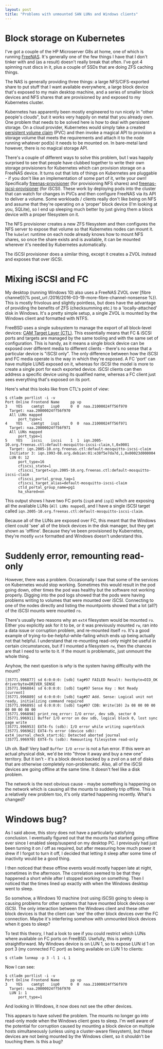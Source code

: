 ```yaml
---
layout: post
title: "Problems with unmounted SAN LUNs and Windows clients"
---
```


# Block storage on Kubernetes

I've got a couple of the HP Microserver G8s at home, one of which is running [FreeNAS](https://freenas.org). It's generally one of the few things I have that I don't tinker with and (as a result) doesn't really break that often. I've got 4 spinning rust discs in it, plus a couple of SSDs that are doing ZFS caching things.

The NAS is generally providing three things: a large NFS/CIFS-exported share to put stuff that I want available everywhere, a large block device that's exposed to my main desktop machine, and a series of smaller block devices and NFS shares that are provisioned by and exposed to my Kubernetes cluster.

Kubernetes has apparently been mostly engineered to run nicely in "other people's clouds", but it works very happily on metal that you already own. One problem that needs to be solved here is how to deal with persistent storage. On a cloud provider, Kubernetes would simply take a created [persistent volume claim](https://kubernetes.io/docs/concepts/storage/persistent-volumes/#persistentvolumeclaims) (PVC) and then invoke a magical API to provision a storage volume that meets the requirements and attach it to the node running whatever pod(s) it needs to be mounted on. In bare-metal land however, there is no magical storage API.

There's a couple of different ways to solve this problem, but I was happily surprised to see that people have clubbed together to write their own storage provisioners for Kubernetes which can provision storage on a FreeNAS device. It turns out that lots of things on Kubernetes are pluggable - if you don't like an implementation of some part of it, write your own! Specifically [freenas-provisioner](https://github.com/nmaupu/freenas-provisioner) (for provisioning NFS shares) and [freenas-iscsi-provisioner](https://github.com/travisghansen/freenas-iscsi-provisioner) (for iSCSI). These work by deploying pods into the cluster that can watch for changes in PVCs and then configure FreeNAS via its API to deliver a volume. Some workloads / clients really don't like being on NFS and assume that they're operating on a 'proper' block device (I'm looking at you, SQLite), so I end up sleeping much better by just giving them a block device with a proper filesystem on it.

The NFS provisioner creates a new ZFS filesystem and then configures the NFS server to expose that volume so that Kubernetes nodes can mount it. The `kubelet` runtime on each node already knows how to mount NFS shares, so once the share exists and is available, it can be mounted wherever it's needed by Kubernetes automatically.

The iSCSI provisioner does a similar thing, except it creates a ZVOL instead and exposes that over iSCSI.

# Mixing iSCSI and FC

My desktop (running Windows 10) also uses a FreeNAS ZVOL over [fibre channel]({% post_url /2016/2016-03-19-more-fibre-channel-nonsense %}). This is mostly frivolous and slightly pointless, but does have the advantage of providing the benefits of ZFS (checksumming etc.) to a 'locally-attached' disk in Windows. It's a pretty simple setup, a single ZVOL is mounted by the Windows client and formatted with NTFS.

FreeBSD uses a single subsystem to manage the export of all block-level devices: [CAM Target Layer (CTL)](https://www.freebsdfoundation.org/blog/cam-target-layer/#!). This essentially means that FC & iSCSI ports and targets are managed by the same tooling and with the same set of configuration. This is handy, as it means a single block device can be exposed over different media to different clients - there's no sense that a particular device is "iSCSI only". The only difference between how the iSCSI and FC media operate is the way in which they're exposed. A FC 'port' can have multiple LUNS exposed on it, whereas for iSCSI the model is more to create a single port for each exported device. iSCSI clients can then address a specific device using its qualified name, whereas a FC client just sees everything that's exposed on its port.

Here's what this looks like from CTL's point of view:

```shell 
$ ctladm portlist -i -v
Port Online Frontend Name     pp vp
3    YES    camtgt   isp0     0  0  naa.21000024ff56f970
  Target: naa.20000024ff56f970
  All LUNs mapped
      port_type=1
4    YES    camtgt   isp1     0  0  naa.21000024ff56f971
  Target: naa.20000024ff56f971
  All LUNs mapped
      port_type=1
5    YES    iscsi    iscsi    1  1  iqn.2005-10.org.freenas.ctl:default-mosquitto-iscsi-claim,t,0x0001
  Target: iqn.2005-10.org.freenas.ctl:default-mosquitto-iscsi-claim
  Initiator 3: iqn.1993-08.org.debian:01:e38f5e7da7d,i,0x00023d000004
  LUN 0: 12
      port_type=16
      cfiscsi_state=1
      cfiscsi_target=iqn.2005-10.org.freenas.ctl:default-mosquitto-iscsi-claim
      cfiscsi_portal_group_tag=1
      cfiscsi_target_alias=default-mosquitto-iscsi-claim
      ctld_portal_group_name=pg1
      ha_shared=on
```

This output shows I have two FC ports (`isp0` and `isp1`) wihch are exposing all the available LUNs (`All LUNs mapped`), and I have a single iSCSI target called `iqn.2005-10.org.freenas.ctl:default-mosquitto-iscsi-claim`.

Because all of the LUNs are exposed over FC, this meant that the Windows client could 'see' all of the block devices in the disk manager, but they get shown as 'offline'. Because they've been provisioned by Kubernetes, they're mostly `ext4` formatted and Windows doesn't understand this.

# Suddenly error, remounting read-only

However, there was a problem. Occasionally I saw that some of the services on Kubernetes would stop working. Sometimes this would result in the pod going down, other times the pod was healthy but the software not working properly. Digging into the pod logs showed that the pods were having problems writing to volumes that were mounted over iSCSI. Connecting to one of the nodes directly and listing the mountpoints showed that a lot (all?) of the iSCSI mounts were mounted `ro`. 

There's usually two reasons why an `ext4` filesystem would be mounted `ro`. Either you explicitly ask for it to be, or it was previously mounted `rw`, ran into a data issue or corruption problem, and re-mounted itself `ro`. It's a good example of trying-to-be-helpful-while-failing which ends up being actually not that helpful. I understand that re-mounting read-only might be useful in certain circumstances, but if I mounted a filesystem `rw`, then the chances are that I need to write to it. If the mount is problematic, just unmount the whole thing.  

Anyhow, the next question is *why* is the system having difficulty with the mount?

```shell 
[35771.996877] sd 6:0:0:0: [sdb] tag#97 FAILED Result: hostbyte=DID_OK driverbyte=DRIVER_SENSE
[35771.996884] sd 6:0:0:0: [sdb] tag#97 Sense Key : Not Ready [current]
[35771.996889] sd 6:0:0:0: [sdb] tag#97 Add. Sense: Logical unit not ready, initializing command required
[35771.996895] sd 6:0:0:0: [sdb] tag#97 CDB: Write(10) 2a 08 00 00 00 00 00 00 08 00
[35771.996898] print_req_error: I/O error, dev sdb, sector 0
[35771.996911] Buffer I/O error on dev sdb, logical block 0, lost sync page write
[35771.996953] EXT4-fs (sdb): I/O error while writing superblock
[35771.996962] EXT4-fs error (device sdb): ext4_journal_check_start:61: Detected aborted journal
[35771.996970] EXT4-fs (sdb): Remounting filesystem read-only
```

Uh oh. Bad! Very bad! `Buffer I/O error` is not a fun error. If this were an actual physical disk, we'd be into "throw it away and buy a new one" territory. But it isn't - it's a block device backed by a zvol on a set of disks that are otherwise completely non-problematic. Also, all of the iSCSI devices are going offline at the same time. It doesn't feel like a disk problem.

The network is the next obvious cause - maybe something is happening on the network which is causing all the mounts to suddenly trip offline. This is a relatively new problem too, it's only started happening recently. What's changed?

# Windows bug?

As I said above, this story does not have a particularly satisfying conclusion. I eventually figured out that the mounts had started going offline ever since I enabled sleep/suspend on my desktop PC. I previously had just been turning it on / off as required, but after measuring how much power it drew if I forgot to turn it off, I decided that letting it sleep after some time of inactivity would be a good thing.

I then noticed that these offline events would mostly happen late at night, sometimes in the afternoon. The correlation seemed to be that they happened a short while after I stopped working on something. Then I noticed that the times lined up exactly with when the Windows desktop went to sleep.

So somehow, a Windows 10 machine (not using iSCSI) going to sleep is causing problems for other systems that have mounted block devices over iSCSI. The only interaction between the Windows client and these other block devices is that the client can 'see' the other block devices over the FC connection. Maybe it's interfering somehow with unmounted block devices when it goes to sleep?

To test this theory, I had a look to see if you could restrict which LUNs where available on FC ports on FreeBSD. Usefully, this is pretty straightforward. My Windows device is on LUN 1, so to expose LUN id 1 on port 3 (my connected FC port) as being available on LUN 1 to clients:

```shell 
$ ctladm lunmap -p 3 -l 1 -L 1
```

Now I can see:

```shell 
$ ctladm portlist -i -v
Port Online Frontend Name     pp vp
3    YES    camtgt   isp0     0  0  naa.21000024ff56f970
  Target: naa.20000024ff56f970
  LUN 1: 1
      port_type=1
```

And looking in Windows, it now does not see the other devices.

This appears to have solved the problem. The mounts no longer go into read-only mode when the Windows client goes to sleep. I'm well aware of the potential for corruption caused by mounting a block device on multiple hosts simultaneously (unless using a cluster-aware filesystem), but these devices are not being mounted by the Windows client, so it shouldn't be touching them. Is this a bug?